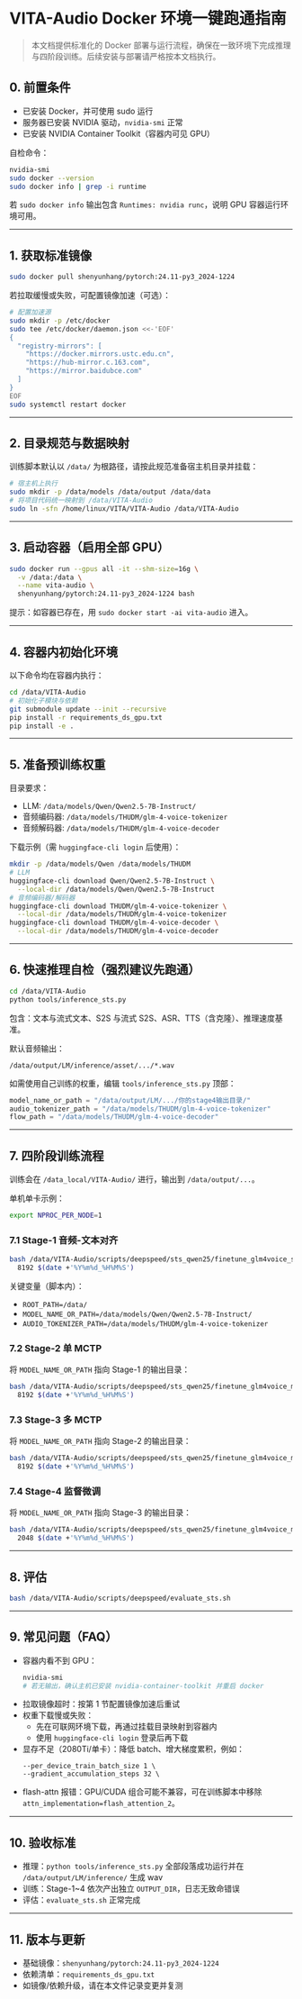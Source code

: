 # VITA-Audio Docker 环境一键跑通指南

> 本文档提供标准化的 Docker 部署与运行流程，确保在一致环境下完成推理与四阶段训练。后续安装与部署请严格按本文档执行。

## 0. 前置条件
- 已安装 Docker，并可使用 sudo 运行
- 服务器已安装 NVIDIA 驱动，`nvidia-smi` 正常
- 已安装 NVIDIA Container Toolkit（容器内可见 GPU）

自检命令：
```bash
nvidia-smi
sudo docker --version
sudo docker info | grep -i runtime
```
若 `sudo docker info` 输出包含 `Runtimes: nvidia runc`，说明 GPU 容器运行环境可用。

---

## 1. 获取标准镜像
```bash
sudo docker pull shenyunhang/pytorch:24.11-py3_2024-1224
```
若拉取缓慢或失败，可配置镜像加速（可选）：
```bash
# 配置加速源
sudo mkdir -p /etc/docker
sudo tee /etc/docker/daemon.json <<-'EOF'
{
  "registry-mirrors": [
    "https://docker.mirrors.ustc.edu.cn",
    "https://hub-mirror.c.163.com",
    "https://mirror.baidubce.com"
  ]
}
EOF
sudo systemctl restart docker
```

---

## 2. 目录规范与数据映射
训练脚本默认以 `/data/` 为根路径，请按此规范准备宿主机目录并挂载：
```bash
# 宿主机上执行
sudo mkdir -p /data/models /data/output /data/data
# 将项目代码统一映射到 /data/VITA-Audio
sudo ln -sfn /home/linux/VITA/VITA-Audio /data/VITA-Audio
```

---

## 3. 启动容器（启用全部 GPU）
```bash
sudo docker run --gpus all -it --shm-size=16g \
  -v /data:/data \
  --name vita-audio \
  shenyunhang/pytorch:24.11-py3_2024-1224 bash
```
提示：如容器已存在，用 `sudo docker start -ai vita-audio` 进入。

---

## 4. 容器内初始化环境
以下命令均在容器内执行：
```bash
cd /data/VITA-Audio
# 初始化子模块与依赖
git submodule update --init --recursive
pip install -r requirements_ds_gpu.txt
pip install -e .
```

---

## 5. 准备预训练权重
目录要求：
- LLM: `/data/models/Qwen/Qwen2.5-7B-Instruct/`
- 音频编码器: `/data/models/THUDM/glm-4-voice-tokenizer`
- 音频解码器: `/data/models/THUDM/glm-4-voice-decoder`

下载示例（需 `huggingface-cli login` 后使用）：
```bash
mkdir -p /data/models/Qwen /data/models/THUDM
# LLM
huggingface-cli download Qwen/Qwen2.5-7B-Instruct \
  --local-dir /data/models/Qwen/Qwen2.5-7B-Instruct
# 音频编码器/解码器
huggingface-cli download THUDM/glm-4-voice-tokenizer \
  --local-dir /data/models/THUDM/glm-4-voice-tokenizer
huggingface-cli download THUDM/glm-4-voice-decoder \
  --local-dir /data/models/THUDM/glm-4-voice-decoder
```

---

## 6. 快速推理自检（强烈建议先跑通）
```bash
cd /data/VITA-Audio
python tools/inference_sts.py
```
包含：文本与流式文本、S2S 与流式 S2S、ASR、TTS（含克隆）、推理速度基准。

默认音频输出：
```
/data/output/LM/inference/asset/.../*.wav
```

如需使用自己训练的权重，编辑 `tools/inference_sts.py` 顶部：
```python
model_name_or_path = "/data/output/LM/.../你的stage4输出目录/"
audio_tokenizer_path = "/data/models/THUDM/glm-4-voice-tokenizer"
flow_path = "/data/models/THUDM/glm-4-voice-decoder"
```

---

## 7. 四阶段训练流程
训练会在 `/data_local/VITA-Audio/` 进行，输出到 `/data/output/...`。

单机单卡示例：
```bash
export NPROC_PER_NODE=1
```

### 7.1 Stage-1 音频-文本对齐
```bash
bash /data/VITA-Audio/scripts/deepspeed/sts_qwen25/finetune_glm4voice_stage1.sh \
  8192 $(date +'%Y%m%d_%H%M%S')
```
关键变量（脚本内）：
- `ROOT_PATH=/data/`
- `MODEL_NAME_OR_PATH=/data/models/Qwen/Qwen2.5-7B-Instruct/`
- `AUDIO_TOKENIZER_PATH=/data/models/THUDM/glm-4-voice-tokenizer`

### 7.2 Stage-2 单 MCTP
将 `MODEL_NAME_OR_PATH` 指向 Stage-1 的输出目录：
```bash
bash /data/VITA-Audio/scripts/deepspeed/sts_qwen25/finetune_glm4voice_mtp1_stage1.sh \
  8192 $(date +'%Y%m%d_%H%M%S')
```

### 7.3 Stage-3 多 MCTP
将 `MODEL_NAME_OR_PATH` 指向 Stage-2 的输出目录：
```bash
bash /data/VITA-Audio/scripts/deepspeed/sts_qwen25/finetune_glm4voice_mtp10_stage1.sh \
  8192 $(date +'%Y%m%d_%H%M%S')
```

### 7.4 Stage-4 监督微调
将 `MODEL_NAME_OR_PATH` 指向 Stage-3 的输出目录：
```bash
bash /data/VITA-Audio/scripts/deepspeed/sts_qwen25/finetune_glm4voice_mtp10_stage2.sh \
  2048 $(date +'%Y%m%d_%H%M%S')
```

---

## 8. 评估
```bash
bash /data/VITA-Audio/scripts/deepspeed/evaluate_sts.sh
```

---

## 9. 常见问题（FAQ）
- 容器内看不到 GPU：
  ```bash
  nvidia-smi
  # 若无输出，确认主机已安装 nvidia-container-toolkit 并重启 docker
  ```
- 拉取镜像超时：按第 1 节配置镜像加速后重试
- 权重下载慢或失败：
  - 先在可联网环境下载，再通过挂载目录映射到容器内
  - 使用 `huggingface-cli login` 登录后再下载
- 显存不足（2080Ti/单卡）：降低 batch、增大梯度累积，例如：
  ```
  --per_device_train_batch_size 1 \
  --gradient_accumulation_steps 32 \
  ```
- flash-attn 报错：GPU/CUDA 组合可能不兼容，可在训练脚本中移除 `attn_implementation=flash_attention_2`。

---

## 10. 验收标准
- 推理：`python tools/inference_sts.py` 全部段落成功运行并在 `/data/output/LM/inference/` 生成 wav
- 训练：Stage-1~4 依次产出独立 `OUTPUT_DIR`，日志无致命错误
- 评估：`evaluate_sts.sh` 正常完成

---

## 11. 版本与更新
- 基础镜像：`shenyunhang/pytorch:24.11-py3_2024-1224`
- 依赖清单：`requirements_ds_gpu.txt`
- 如镜像/依赖升级，请在本文件记录变更并复测
